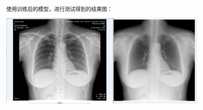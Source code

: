 

使用训练后的模型，进行测试得到的结果图：

![这是测试结果](https://github.com/qjchen1972/dire/blob/master/img/bone_test.png)

